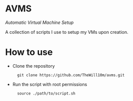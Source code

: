 # AVMS
*Automatic Virtual Machine Setup*

A collection of scripts I use to setup my VMs upon creation.

How to use
===

* Clone the repository

        git clone https://github.com/TheWill10m/avms.git

* Run the script with root permissions

        source ./path/to/script.sh